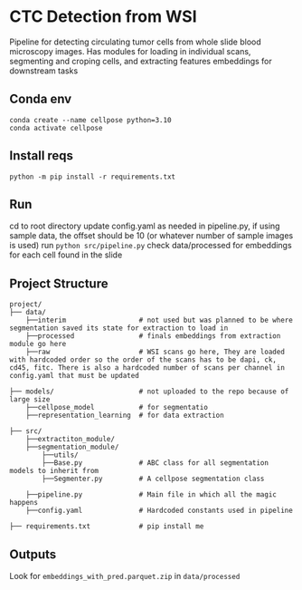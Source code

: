 # CTC Detection from WSI
Pipeline for detecting circulating tumor cells from whole slide blood microscopy images. 
Has modules for loading in individual scans, segmenting and croping cells, and extracting features embeddings for downstream tasks

## Conda env
```
conda create --name cellpose python=3.10
conda activate cellpose
```
## Install reqs
```
python -m pip install -r requirements.txt 
```

## Run
cd to root directory
update config.yaml as needed
in pipeline.py, if using sample data, the offset should be 10 (or whatever number of sample images is used)
run `python src/pipeline.py`
check data/processed for embeddings for each cell found in the slide


## Project Structure
```
project/
├── data/
    ├──interim                  # not used but was planned to be where segmentation saved its state for extraction to load in
    ├──processed                # finals embeddings from extraction module go here
    ├──raw                      # WSI scans go here, They are loaded with hardcoded order so the order of the scans has to be dapi, ck, cd45, fitc. There is also a hardcoded number of scans per channel in config.yaml that must be updated

├── models/                     # not uploaded to the repo because of large size
    ├──cellpose_model           # for segmentatio
    ├──representation_learning  # for data extraction

├── src/
    ├──extractiton_module/
    ├──segmentation_module/
        ├──utils/ 
        ├──Base.py              # ABC class for all segmentation models to inherit from
        ├──Segmenter.py         # A cellpose segmentation class

    ├──pipeline.py              # Main file in which all the magic happens
    ├──config.yaml              # Hardcoded constants used in pipeline

├── requirements.txt            # pip install me  
```

## Outputs

Look for ```embeddings_with_pred.parquet.zip``` in ```data/processed``` 